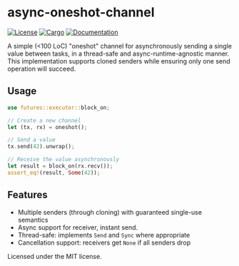 # async-oneshot-channel

[![License](https://img.shields.io/badge/license-MIT-blue.svg)](https://github.com/AmitPr/async-oneshot-channel)
[![Cargo](https://img.shields.io/crates/v/async-oneshot-channel.svg)](https://crates.io/crates/async-oneshot-channel)
[![Documentation](https://docs.rs/async-oneshot-channel/badge.svg)](https://docs.rs/async-oneshot-channel)

A simple (<100 LoC) "oneshot" channel for asynchronously sending a single value between tasks, in a thread-safe and async-runtime-agnostic manner. This implementation supports cloned senders while ensuring only one send operation will succeed.

## Usage

```rust
use futures::executor::block_on;

// Create a new channel
let (tx, rx) = oneshot();

// Send a value
tx.send(42).unwrap();

// Receive the value asynchronously
let result = block_on(rx.recv());
assert_eq!(result, Some(42));
```

## Features

- Multiple senders (through cloning) with guaranteed single-use semantics
- Async support for receiver, instant send.
- Thread-safe: implements `Send` and `Sync` where appropriate
- Cancellation support: receivers get `None` if all senders drop

Licensed under the MIT license.

